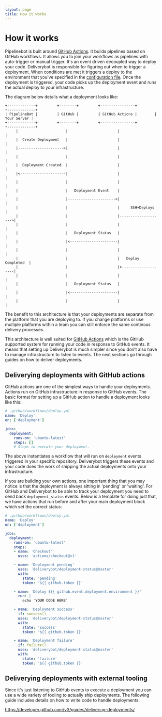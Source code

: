 ```yaml
---
layout: page
title: How it works
---
```


# How it works

Pipelinebot is built around [GitHub Actions][1]. It builds pipelines based on GitHub workflows.
 It allows you to join your workflows as pipelines with auto-trigger or manual trigger. It's an event
driven decoupled way to deploy your code. Deliverybot is responsible for
figuring out when to trigger a deployment. When conditions are met it triggers
a deploy to the environment that you've specified in the [configuration file][2].
Once the deployment is triggered, your code picks up the deployment event and
runs the actual deploy to your infrastructure.

The diagram below details what a deployment looks like:

```
+-------------+         +--------+         +----------------+        +-------------+
| PipelineBot |         | GitHub |         | GitHub Actions |        | Your Server |
+-------------+         +--------+         +----------------+        +-------------+
     |                      |                       |                     |
     |  Create Deployment   |                       |                     |
     |--------------------->|                       |                     |
     |                      |                       |                     |
     |  Deployment Created  |                       |                     |
     |<---------------------|                       |                     |
     |                      |                       |                     |
     |                      |   Deployment Event    |                     |
     |                      |---------------------->|                     |
     |                      |                       |     SSH+Deploys     |
     |                      |                       |-------------------->|
     |                      |                       |                     |
     |                      |   Deployment Status   |                     |
     |                      |<----------------------|                     |
     |                      |                       |                     |
     |                      |                       |   Deploy Completed  |
     |                      |                       |>--------------------|
     |                      |                       |                     |
     |                      |   Deployment Status   |                     |
     |                      |<----------------------|                     |
     |                      |                       |                     |
```

The benefit to this architecture is that your deployments are separate from
the platform that you are deploying to. If you change platforms or use multiple
platforms within a team you can still enforce the same continous delivery
processes.

This architecture is well suited for [GitHub Actions][3] which is the GitHub
supported system for running your code in response to GitHub events. It means
that setting up Deliverybot is much simpler since you don't also have to manage
infrastructure to listen to events. The next sections go through guides on how
to deliver deployments.

[1]: https://developer.github.com/v3/repos/deployments/
[2]: /docs/configuration/
[3]: https://github.com/features/actions/

## Deliverying deployments with GitHub actions

GitHub actions are one of the simplest ways to handle your deployments. Actions
run on GitHub infrastructure in response to GitHub events. The basic format for
setting up a GitHub action to handle a deployment looks like this:

```yaml
# .github/workflows/deploy.yml
name: 'Deploy'
on: ['deployment']

jobs:
  deployment:
    runs-on: 'ubuntu-latest'
    steps: []
    # Steps to execute your deployment.
```

The above instantiates a workflow that will run on `deployment` events triggered
in your specific repository. Deliverybot triggers these events and your code
does the work of shipping the actual deployments onto your infrastructure.

If you are building your own actions, one important thing that you may notice
is that the deployment is always sitting in 'pending' or 'waiting'. For
GitHub and Deliverybot to be able to track your deployment you need to send back
`deployment_status` events. Below is a template for doing just that, we have
actions that run before and after your main deployment block which set the
correct status:

```yaml
# .github/workflows/deploy.yml
name: 'Deploy'
on: ['deployment']

jobs:
  deployment:
    runs-on: 'ubuntu-latest'
    steps:
    - name: 'Checkout'
      uses: 'actions/checkout@v1'

    - name: 'Deployment pending'
      uses: 'deliverybot/deployment-status@master'
      with:
        state: 'pending'
        token: '${{ github.token }}'

    - name: 'Deploy ${{ github.event.deployment.environment }}'
      run: |
        echo 'YOUR CODE HERE'

    - name: 'Deployment success'
      if: success()
      uses: 'deliverybot/deployment-status@master'
      with:
        state: 'success'
        token: '${{ github.token }}'

    - name: 'Deployment failure'
      if: failure()
      uses: 'deliverybot/deployment-status@master'
      with:
        state: 'failure'
        token: '${{ github.token }}'
```

## Deliverying deployments with external tooling

Since it's just listening to GitHub events to execute a deployment you can use
a wide variety of tooling to actually ship deployments. The following guide
includes details on how to write code to handle deployments:

<https://developer.github.com/v3/guides/delivering-deployments/>
